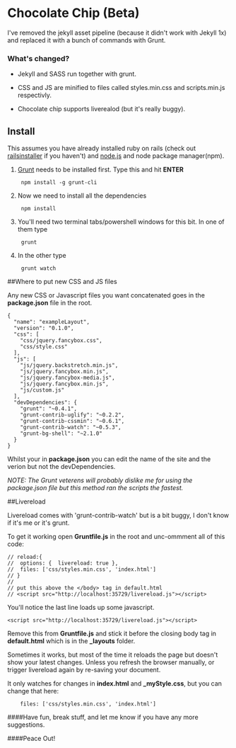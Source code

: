 Chocolate Chip (Beta)
======================

I've removed the jekyll asset pipeline (because it didn't work with Jekyll 1x) and replaced it with a bunch of commands with Grunt.

### What's changed?

- Jekyll and SASS run together with grunt.

- CSS and JS are minified to files called styles.min.css and scripts.min.js respectivly.

- Chocolate chip supports liverealod (but it's really buggy).


## Install

This assumes you have already installed ruby on rails (check out [railsinstaller](http://railsinstaller.org/en) if you haven't) and [node.js](http://nodejs.org/) and node package manager(npm).


1. [Grunt](http://gruntjs.com/getting-started) needs to be installed first. Type this and hit **ENTER**

		npm install -g grunt-cli

2. Now we need to install all the dependencies

		npm install

3. You'll need two terminal tabs/powershell windows for this bit. In one of them type

		grunt

4. In the other type

		grunt watch



##Where to put new CSS and JS files

Any new CSS or Javascript files you want concatenated goes in the **package.json** file in the root.


	{
	  "name": "exampleLayout",
	  "version": "0.1.0",
	  "css": [
	    "css/jquery.fancybox.css",
	    "css/style.css"
	  ],
	  "js": [
	    "js/jquery.backstretch.min.js",
	    "js/jquery.fancybox.min.js",
	    "js/jquery.fancybox-media.js",
	    "js/jquery.fancybox.min.js",
	    "js/custom.js"
	  ],
	  "devDependencies": {
	    "grunt": "~0.4.1",
	    "grunt-contrib-uglify": "~0.2.2",
	    "grunt-contrib-cssmin": "~0.6.1",
	    "grunt-contrib-watch": "~0.5.3",
	    "grunt-bg-shell": "~2.1.0"
	  }
	}

Whilst your in **package.json** you can edit the name of the site and the verion but not the devDependencies.

_NOTE: The Grunt veterens will probably dislike me for using the package.json file but this method ran the scripts the fastest._


##Livereload

Livereload comes with 'grunt-contrib-watch' but is a bit buggy, I don't know if it's me or it's grunt.

To get it working open **Gruntfile.js** in the root and unc-ommment all of this code:

	// reload:{
	// 	options: {	livereload: true },
	// 	files: ['css/styles.min.css', 'index.html']
	// }						
	// 
	// put this above the </body> tag in default.html
	// <script src="http://localhost:35729/livereload.js"></script>

You'll notice the last line loads up some javascript. 

	<script src="http://localhost:35729/livereload.js"></script>

Remove this from **Gruntfile.js** and stick it before the closing body tag in **default.html** which is in the **_layouts** folder.

Sometimes it works, but most of the time it reloads the page but doesn't show your latest changes. Unless you refresh the browser manually, or trigger livereload again by re-saving your document. 

It only watches for changes in **index.html** and **_myStyle.css**, but you can change that here:

		files: ['css/styles.min.css', 'index.html']


####Have fun, break stuff, and let me know if you have any more suggestions.

####Peace Out!

